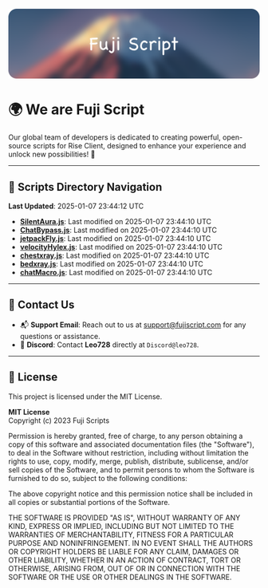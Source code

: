 ![Banner](.github/b.webp)

# 🌍 **We are Fuji Script**

Our global team of developers is dedicated to creating powerful, open-source scripts for Rise Client, designed to enhance your experience and unlock new possibilities! 🌟

---
<!-- SCRIPTS_NAVIGATION_START -->
## 📂 **Scripts Directory Navigation**

**Last Updated**: 2025-01-07 23:44:12 UTC

- **[SilentAura.js](scripts/SilentAura.js)**: Last modified on 2025-01-07 23:44:10 UTC
- **[ChatBypass.js](scripts/ChatBypass.js)**: Last modified on 2025-01-07 23:44:10 UTC
- **[jetpackFly.js](scripts/jetpackFly.js)**: Last modified on 2025-01-07 23:44:10 UTC
- **[velocityHylex.js](scripts/velocityHylex.js)**: Last modified on 2025-01-07 23:44:10 UTC
- **[chestxray.js](scripts/chestxray.js)**: Last modified on 2025-01-07 23:44:10 UTC
- **[bedxray.js](scripts/bedxray.js)**: Last modified on 2025-01-07 23:44:10 UTC
- **[chatMacro.js](scripts/chatMacro.js)**: Last modified on 2025-01-07 23:44:10 UTC

<!-- SCRIPTS_NAVIGATION_END -->

---

## 💬 **Contact Us**  
- 📬 **Support Email**: Reach out to us at [support@fujiscript.com](mailto:support@fujiscript.com) for any questions or assistance.  
- 💬 **Discord**: Contact **Leo728** directly at `Discord@leo728`.

---

## 📜 **License**

This project is licensed under the MIT License.  

**MIT License**  
Copyright (c) 2023 Fuji Scripts  

Permission is hereby granted, free of charge, to any person obtaining a copy of this software and associated documentation files (the "Software"), to deal in the Software without restriction, including without limitation the rights to use, copy, modify, merge, publish, distribute, sublicense, and/or sell copies of the Software, and to permit persons to whom the Software is furnished to do so, subject to the following conditions:  

The above copyright notice and this permission notice shall be included in all copies or substantial portions of the Software.  

THE SOFTWARE IS PROVIDED "AS IS", WITHOUT WARRANTY OF ANY KIND, EXPRESS OR IMPLIED, INCLUDING BUT NOT LIMITED TO THE WARRANTIES OF MERCHANTABILITY, FITNESS FOR A PARTICULAR PURPOSE AND NONINFRINGEMENT. IN NO EVENT SHALL THE AUTHORS OR COPYRIGHT HOLDERS BE LIABLE FOR ANY CLAIM, DAMAGES OR OTHER LIABILITY, WHETHER IN AN ACTION OF CONTRACT, TORT OR OTHERWISE, ARISING FROM, OUT OF OR IN CONNECTION WITH THE SOFTWARE OR THE USE OR OTHER DEALINGS IN THE SOFTWARE.  
